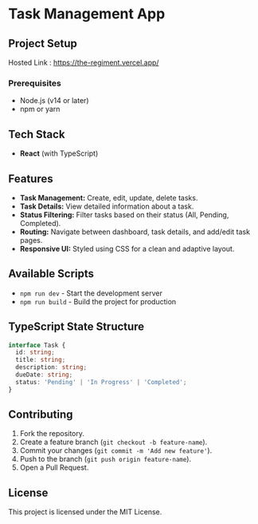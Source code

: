 # Task Management App

## Project Setup
Hosted Link : https://the-regiment.vercel.app/
### Prerequisites
- Node.js (v14 or later)
- npm or yarn



## Tech Stack
- **React** (with TypeScript)

## Features
- **Task Management:** Create, edit, update, delete tasks.
- **Task Details:** View detailed information about a task.
- **Status Filtering:** Filter tasks based on their status (All, Pending, Completed).
- **Routing:** Navigate between dashboard, task details, and add/edit task pages.
- **Responsive UI:** Styled using CSS for a clean and adaptive layout.


## Available Scripts
- `npm run dev` - Start the development server
- `npm run build` - Build the project for production


## TypeScript State Structure
```ts
interface Task {
  id: string;
  title: string;
  description: string;
  dueDate: string;
  status: 'Pending' | 'In Progress' | 'Completed';
}
```

## Contributing
1. Fork the repository.
2. Create a feature branch (`git checkout -b feature-name`).
3. Commit your changes (`git commit -m 'Add new feature'`).
4. Push to the branch (`git push origin feature-name`).
5. Open a Pull Request.

## License
This project is licensed under the MIT License.

